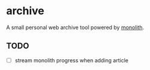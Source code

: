 # archive

A small personal web archive tool powered by [monolith](https://github.com/Y2Z/monolith).

## TODO

- [ ] stream monolith progress when adding article